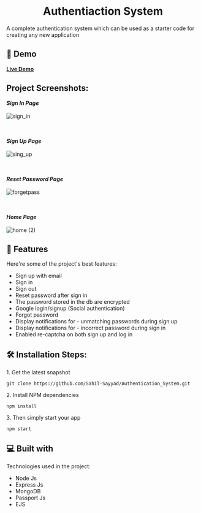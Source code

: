 <h1 id="title" align="center">Authentiaction System</h1>

<p id="description">A complete authentication system which can be used as a starter code for creating any new application</p>

<h2>🚀 Demo</h2>

<b>[Live Demo](https://authsystem.up.railway.app/)</b>

<h2>Project Screenshots:</h2>

<b><i>Sign In Page </i> </b> <br><br>
![sign_in](https://github.com/Sahil-Sayyad/Authentication_System/assets/96423459/477e8d81-80ce-4ca2-bbec-514a9bc16ad8)

<br><br><b><i>Sign Up Page </i> </b> <br><br>
![sing_up](https://github.com/Sahil-Sayyad/Authentication_System/assets/96423459/73aa38ad-b71a-4ee6-b5f8-2ee305f03d8d)

<br><br><b><i>Reset Password Page </i> </b> <br><br>
![forgetpass](https://github.com/Sahil-Sayyad/Authentication_System/assets/96423459/237371f7-1fc9-44c4-9c49-dbd0d63f1324)

<br><br><b><i>Home Page </i> </b> <br><br>
![home (2)](https://github.com/Sahil-Sayyad/Authentication_System/assets/96423459/0c13837a-6a90-4478-af07-7dd1eee591d5)

<h2>🧐 Features</h2>

Here're some of the project's best features:

*   Sign up with email
*   Sign in
*   Sign out
*   Reset password after sign in
*   The password stored in the db are encrypted
*   Google login/signup (Social authentication)
*   Forgot password
*   Display notifications for - unmatching passwords during sign up
*   Display notifications for - incorrect password during sign in
*   Enabled re-captcha on both sign up and log in

<h2>🛠️ Installation Steps:</h2>

<p>1. Get the latest snapshot</p>

```
git clone https://github.com/Sahil-Sayyad/Authentication_System.git
```

<p>2. Install NPM dependencies</p>

```
npm install
```

<p>3. Then simply start your app</p>

```
npm start
```

  
  
<h2>💻 Built with</h2>

Technologies used in the project:

*   Node Js
*   Express Js
*   MongoDB
*   Passport Js
*   EJS
